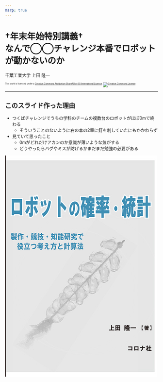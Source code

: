 ```yaml
---
marp: true
---
```


<!-- footer: 0mはアカン -->

# $\dagger$年末年始特別講義$\dagger$<br />なんで◯◯チャレンジ本番でロボットが動かないのか

千葉工業大学 上田 隆一

<p style="font-size:50%">
This work is licensed under a <a rel="license" href="http://creativecommons.org/licenses/by-sa/4.0/">Creative Commons Attribution-ShareAlike 4.0 International License</a>.
<a rel="license" href="http://creativecommons.org/licenses/by-sa/4.0/">
<img alt="Creative Commons License" style="border-width:0" src="https://i.creativecommons.org/l/by-sa/4.0/88x31.png" /></a>
</p>

---

<!-- paginate: true -->


## このスライド作った理由

- つくばチャレンジでうちの学科のチームの複数台のロボットがほぼ0mで終わる
    - そういうことのないように右の本の2章に釘を刺していたにもかかわらず
- 見ていて思ったこと
    - 0mがどれだけアカンのか意識が薄いような気がする
    - どうやったらバグやミスが防げるかまだまだ勉強の必要がある

![bg right:30% 100%](book.png)

